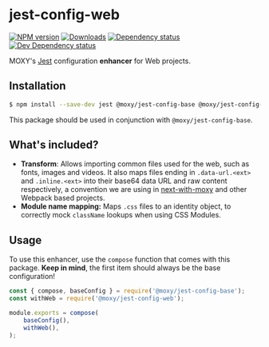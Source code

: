 # jest-config-web

[![NPM version][npm-image]][npm-url] [![Downloads][downloads-image]][npm-url]
[![Dependency status][david-dm-image]][david-dm-url] [![Dev Dependency status][david-dm-dev-image]][david-dm-dev-url]

[npm-url]:https://npmjs.org/package/@moxy/jest-config-web
[npm-image]:https://img.shields.io/npm/v/@moxy/jest-config-web.svg
[downloads-image]:https://img.shields.io/npm/dm/@moxy/jest-config-web.svg
[david-dm-url]:https://david-dm.org/moxystudio/jest-config?path=packages/jest-config-web
[david-dm-image]:https://img.shields.io/david/moxystudio/jest-config.svg?path=packages/jest-config-web
[david-dm-dev-url]:https://david-dm.org/moxystudio/jest-config?type=dev&path=packages/jest-config-web
[david-dm-dev-image]:https://img.shields.io/david/dev/moxystudio/jest-config.svg?path=packages/jest-config-web

MOXY's [Jest](https://jestjs.io/) configuration **enhancer** for Web projects.

## Installation

```sh
$ npm install --save-dev jest @moxy/jest-config-base @moxy/jest-config-web
```

This package should be used in conjunction with `@moxy/jest-config-base`.

## What's included?

- **Transform**: Allows importing common files used for the web, such as fonts, images and videos. It also maps files ending in `.data-url.<ext>` and `.inline.<ext>` into their base64 data URL and raw content respectively, a convention we are using in [next-with-moxy](https://www.github.com/moxystudio/next-with-moxy) and other Webpack based projects.
- **Module name mapping:** Maps `.css` files to an identity object, to correctly mock `className` lookups when using CSS Modules.

## Usage

To use this enhancer, use the `compose` function that comes with this package. **Keep in mind**, the first item should always be the base configuration!

```js
const { compose, baseConfig } = require('@moxy/jest-config-base');
const withWeb = require('@moxy/jest-config-web');

module.exports = compose(
    baseConfig(),
    withWeb(),
);
```
